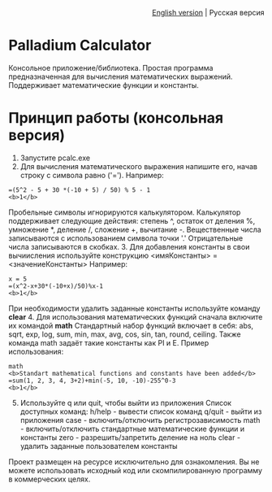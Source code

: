 <p align="right"><a href="README.md">English version</a> | Русская версия</p>

# Palladium Calculator
Консольное приложение/библиотека. Простая программа предназначенная для вычисления математических выражений. Поддерживает математические функции и константы.

# Принцип работы (консольная версия)
1. Запустите pcalc.exe
2. Для вычисления математического выражения напишите его, начав строку с символа равно ('=').
  Например:
  ```
  =(5^2 - 5 + 30 *(-10 + 5) / 50) % 5 - 1
  <b>1</b>
  ```
  Пробельные символы игнорируются калькулятором.
  Калькулятор поддерживает следующие действия: степень ^, остаток от деления %, умножение *, деление /, сложение +, вычитание -.
  Вещественные числа записываются с использованием символа точки '.'
  Отрицательные числа записываются в скобках.
3. Для добавления константы в свои вычиисления используйте конструкцию <имяКонстанты> = <значениеКонстанты>
  Например:
  ```
  x = 5
  =(x^2-x+30*(-10+x)/50)%x-1
  <b>1</b>
  ```
  При необходимости удалить заданные константы используйте команду <b>clear</b>
4. Для использования математических функций сначала включите их командой <b>math</b>
  Стандартный набор функций включает в себя: abs, sqrt, exp, log, sum, min, max, avg, cos, sin, tan, round, ceiling.
  Также команда math задаёт такие константы как PI и E.
  Пример использования:
  ```
  math
  <b>Standart mathematical functions and constants have been added</b>
  =sum(1, 2, 3, 4, 3+2)+min(-5, 10, -10)-255^0-3
  <b>1</b>
  ```
5. Используйте q или quit, чтобы выйти из приложения
Список доступных команд:
  h/help - вывести список команд
  q/quit - выйти из приложения
  case - включить/отключить регистрозависимость
  math - включить/отключить стандартные математические функции и константы
  zero - разрешить/запретить деление на ноль
  clear - удалить заданные пользователем константы
  
Проект размещен на ресурсе исключительно для ознакомления. Вы не можете использовать исходный код или скомпилированную программу в коммерческих целях.
